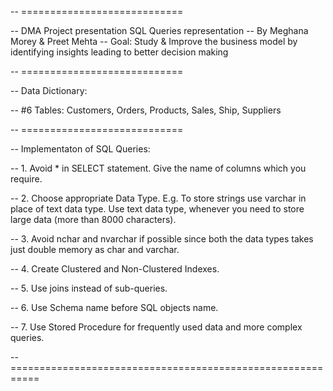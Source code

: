 -- ============================ 


-- DMA Project presentation SQL Queries representation
-- By Meghana Morey & Preet Mehta
-- Goal: Study & Improve the business model by identifying insights leading to better decision making



-- ============================ 


-- Data Dictionary:

-- #6 Tables: Customers, Orders, Products, Sales, Ship, Suppliers

-- ============================ 


-- Implementaton of SQL Queries:

-- 1. Avoid * in SELECT statement. Give the name of columns which you require.

-- 2. Choose appropriate Data Type. E.g. To store strings use varchar in place of text data type. Use text data type, whenever you need to store large data (more than 8000 characters).

-- 3. Avoid nchar and nvarchar if possible since both the data types takes just double memory as char and varchar.

-- 4. Create Clustered and Non-Clustered Indexes.

-- 5. Use joins instead of sub-queries.

-- 6. Use Schema name before SQL objects name.

-- 7. Use Stored Procedure for frequently used data and more complex queries.


-- ===========================================================
